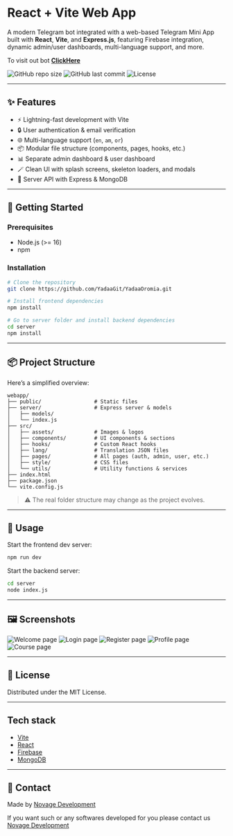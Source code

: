 # React + Vite Web App

A modern Telegram bot integrated with a web-based Telegram Mini App built with **React**, **Vite**, and **Express.js**, featuring Firebase integration, dynamic admin/user dashboards, multi-language support, and more.

To visit out bot **[ClickHere](https://t.me/yadaa_oromia_bot)**

![GitHub repo size](https://img.shields.io/github/repo-size/YadaaGit/YadaaOromia)
![GitHub last commit](https://img.shields.io/github/last-commit/YadaaGit/YadaaOromia)
![License](https://img.shields.io/github/license/YadaaGit/YadaaOromia)

---

## ✨ Features

- ⚡ Lightning-fast development with Vite
- 🔒 User authentication & email verification
- 🌐 Multi-language support (`en`, `am`, `or`)
- 📦 Modular file structure (components, pages, hooks, etc.)
- 📊 Separate admin dashboard & user dashboard
- 🪄 Clean UI with splash screens, skeleton loaders, and modals
- 📡 Server API with Express & MongoDB

---

## 🚀 Getting Started

### Prerequisites
- Node.js (>= 16)
- npm

### Installation

```bash
# Clone the repository
git clone https://github.com/YadaaGit/YadaaOromia.git

# Install frontend dependencies
npm install

# Go to server folder and install backend dependencies
cd server
npm install
````

---

## 📦 Project Structure

Here’s a simplified overview:

```
webapp/
├── public/                 # Static files
├── server/                 # Express server & models
│   ├── models/
│   └── index.js
├── src/
│   ├── assets/             # Images & logos
│   ├── components/         # UI components & sections
│   ├── hooks/              # Custom React hooks
│   ├── lang/               # Translation JSON files
│   ├── pages/              # All pages (auth, admin, user, etc.)
│   ├── style/              # CSS files
│   └── utils/              # Utility functions & services
├── index.html
├── package.json
└── vite.config.js
```

> ⚠️ The real folder structure may change as the project evolves.

---

## 📖 Usage

Start the frontend dev server:

```bash
npm run dev
```

Start the backend server:

```bash
cd server
node index.js
```

---

## 🖼️ Screenshots

![Welcome page](./public/screenshots/welcome.jpg "Welcome page")
![Login page](./public/screenshots/login.jpg "Login page")
![Register page](./public/screenshots/register.jpg "Register page")
![Profile page](./public/screenshots/profile.jpg "Profile page")
![Course page](./public/screenshots/course.jpg "Course page")

---

## 📜 License

Distributed under the MIT License.

---

## Tech stack

* [Vite](https://vitejs.dev/)
* [React](https://reactjs.org/)
* [Firebase](https://firebase.google.com/)
* [MongoDB](https://mongodb.com)

---

## 📧 Contact

Made by [Novage Development](mailto:novageinvestmentgroup@gmail.com)

If you want such or any softwares developed for you please contact us [Novage Development](mailto:novageinvestmentgroup@gmail.com)
